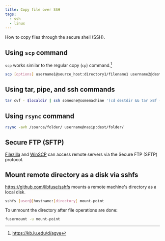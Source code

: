 ```yaml
---
title: Copy file over SSH
tags:
  - ssh
  - linux
---
```


How to copy files through the secure shell (SSH).

## Using `scp` command

`scp` works similar to the regular copy (`cp`) command.[^scp]

[^scp]: https://kb.iu.edu/d/agye

```sh
scp [options] username1@source_host:directory1/filename1 username2@destination_host:directory2/filename2
```

## Using tar, pipe, and ssh commands

```sh
tar cvf - $localdir | ssh someone@somemachine '(cd destdir && tar xBf -)'
```

## Using `rsync` command

```sh
rsync -avh /source/folder/ username@nasip:dest/folder/
```

## Secure FTP (SFTP)

[Filezilla](https://filezilla-project.org/) and [WinSCP](https://winscp.net/eng/index.php) can access remote servers via the Secure FTP (SFTP) protocol.

## Mount remote directory as a disk via sshfs

https://github.com/libfuse/sshfs mounts a remote machine's directory as a local disk.

```sh
sshfs [user@]hostname:[directory] mount-point
```

To unmount the directory after file operations are done:

```sh
fusermount -u mount-point
```
